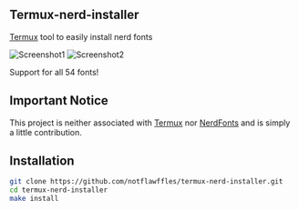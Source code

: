 ## Termux-nerd-installer
[Termux](https://github.com/termux/termux-app) tool to easily install nerd fonts

![Screenshot1](https://github.com/NotFlawffles/termux-nerd-install/blob/main/screenshots/screenshot1.jpg)
![Screenshot2](https://github.com/NotFlawffles/termux-nerd-install/blob/main/screenshots/screenshot2.jpg)

Support for all 54 fonts!

## Important Notice
This project is neither associated with [Termux](https://github.com/termux/termux-app) nor [NerdFonts](https://github.com/ryanoasis/nerd-fonts) and is simply a little contribution.

## Installation
```sh
git clone https://github.com/notflawffles/termux-nerd-installer.git
cd termux-nerd-installer
make install
```
